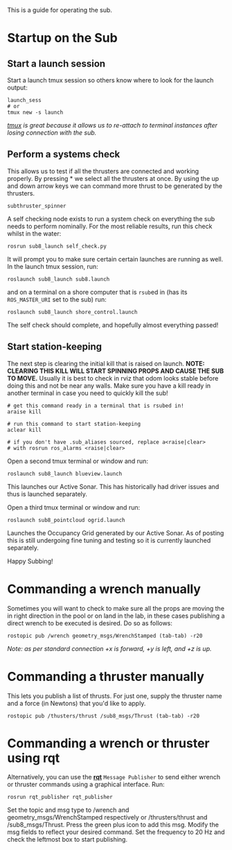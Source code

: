 This is a guide for operating the sub.

# Startup on the Sub

## Start a launch session

Start a launch tmux session so others know where to look for the launch output:
```shell
launch_sess
# or
tmux new -s launch
```
 _[tmux](http://www.hamvocke.com/blog/a-quick-and-easy-guide-to-tmux/) is great because it allows us to re-attach to terminal instances after losing connection with the sub._

## Perform a systems check
This allows us to test if all the thrusters are connected and working properly. By pressing * we select all the thrusters at once. By using the up and down arrow keys we can command more thrust to be generated by the thrusters. 
```shell
subthruster_spinner
```
A self checking node exists to run a system check on everything the sub needs to perform nominally. For the most reliable results, run this check whilst in the water:
```shell
rosrun sub8_launch self_check.py
```

It will prompt you to make sure certain certain launches are running as well. In the launch tmux session, run:
```shell
roslaunch sub8_launch sub8.launch
```
and on a terminal on a shore computer that is `rsub`ed in (has its `ROS_MASTER_URI` set to the sub) run:
```shell
roslaunch sub8_launch shore_control.launch
```
The self check should complete, and hopefully almost everything passed!

## Start station-keeping
The next step is clearing the initial kill that is raised on launch. **NOTE: CLEARING THIS KILL WILL START SPINNING PROPS AND CAUSE THE SUB TO MOVE.** Usually it is best to check in rviz that odom looks stable before doing this and not be near any walls.
Make sure you have a kill ready in another terminal in case you need to quickly kill the sub!
```shell
# get this command ready in a terminal that is rsubed in!
araise kill

# run this command to start station-keeping
aclear kill

# if you don't have .sub_aliases sourced, replace a<raise|clear> 
# with rosrun ros_alarms <raise|clear>
```

Open a second tmux terminal or window and run:
```shell
roslaunch sub8_launch blueview.launch
``` 
This launches our Active Sonar. This has historically had driver issues and thus is launched separately.

 Open a third tmux terminal or window and run:
```shell
roslaunch sub8_pointcloud ogrid.launch
``` 
Launches the Occupancy Grid generated by our Active Sonar. As of posting this is still undergoing fine tuning and testing so it is currently launched separately.

Happy Subbing!

# Commanding a wrench manually

Sometimes you will want to check to make sure all the props are moving the in right direction in the pool or on land in the lab, in these cases publishing a direct wrench to be executed is desired. Do so as follows:

```shell
rostopic pub /wrench geometry_msgs/WrenchStamped (tab-tab) -r20
```

_Note: as per standard connection +x is forward, +y is left, and +z is up._

# Commanding a thruster manually

This lets you publish a list of thrusts. For just one, supply the thruster name and a force (in Newtons) that you'd like to apply.

```shell
rostopic pub /thusters/thrust /sub8_msgs/Thrust (tab-tab) -r20
```

# Commanding a wrench or thruster using rqt

Alternatively, you can use the [**rqt**](http://wiki.ros.org/rqt) `Message Publisher` to send either wrench or thruster commands using a graphical interface. Run:

```shell
rosrun rqt_publisher rqt_publisher
```

Set the topic and msg type to /wrench and geometry_msgs/WrenchStamped respectively or /thrusters/thrust and /sub8_msgs/Thrust. Press the green plus icon to add this msg. Modify the msg fields to reflect your desired command. Set the frequency to 20 Hz and check the leftmost box to start publishing.

